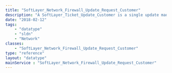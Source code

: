```yaml
---
title: "SoftLayer_Network_Firewall_Update_Request_Customer"
description: "A SoftLayer_Ticket_Update_Customer is a single update made by a customer to a ticket. "
date: "2018-02-12"
tags:
    - "datatype"
    - "sldn"
    - "Network"
classes:
    - "SoftLayer_Network_Firewall_Update_Request_Customer"
type: "reference"
layout: "datatype"
mainService : "SoftLayer_Network_Firewall_Update_Request_Customer"
---
```

